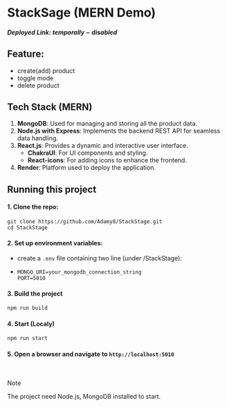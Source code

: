 # StackSage (MERN Demo)

##### Deployed Link: $temporally-disabled$
<!-- https://stackstage.onrender.com -->


## Feature:
- create(add) product
- toggle mode
- delete product


## Tech Stack (MERN)
1. **MongoDB**: Used for managing and storing all the product data.
2. **Node.js with Express**: Implements the backend REST API for seamless data handling.
3. **React.js**: Provides a dynamic and interactive user interface.
   - **ChakraUI**: For UI components and styling.
   - **React-icons**: For adding icons to enhance the frontend.
4. **Render**: Platform used to deploy the application.


## Running this project
#### 1. Clone the repo:
 ```
git clone https://github.com/Adamy8/StackStage.git
cd StackStage
```
#### 2. Set up environment variables:
- create a ```.env``` file containing two line (under /StackStage):
- ```
  MONGO_URI=your_mongodb_connection_string
  PORT=5010
  ```
#### 3. Build the project
```bash
npm run build
```
#### 4. Start (Localy)
```bash
npm run start
```
#### 5. Open a browser and navigate to ```http://localhost:5010```

<br>

> [!Note]
> The project need Node.js, MongoDB installed to start.

